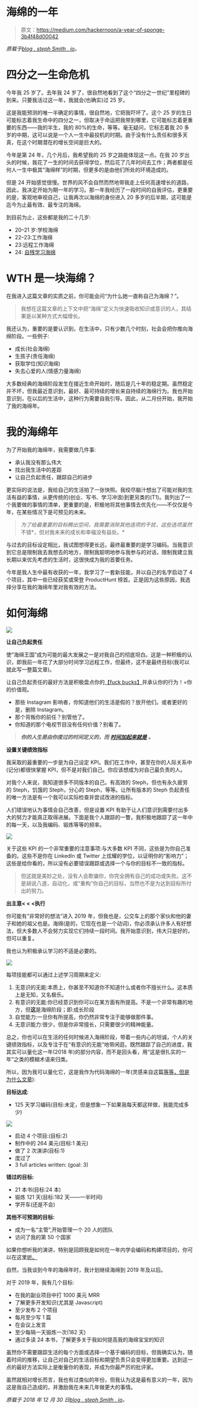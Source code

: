 # 海绵的一年

> 原文：<https://medium.com/hackernoon/a-year-of-sponge-3b4f48d00042>

*原载于*[*blog . steph Smith . io*](https://blog.stephsmith.io/a-year-of-sponge/)*。*

# 四分之一生命危机

今年我 25 岁了。去年我 24 岁了，很自然地看到了这个“四分之一世纪”里程碑的到来。只要我活过这一年，我就会(也确实)过 25 岁。

这是我能预测的唯一半确定的事情，很自然地，它把我吓坏了。这个 25 岁的生日可能标志着我生命中的四分之一，但取决于命运把我带到哪里，它可能标志着更重要的东西——我的半生，我的 80%的生命，等等。毫无疑问，它标志着我 20 多岁的中期，这可以说是一个人一生中最投机的时期。由于没有什么责任和很多天真，在这个时期潜在的增长空间是巨大的。

今年是第 24 年，几个月后，我希望我的 25 岁之路能体现这一点。在我 20 岁出头的时候，我花了一生的时间去获得学位，然后花了几年时间去工作；两者都是任何人一生中极其“海绵样”的时期，但更多的是由他们所处的环境造成的。

但是 24 开始感觉很慢。世界的风不会自然而然地带我走上任何高速增长的道路，因此，我决定开始为期一年的学习。那一年我经历了一段时间的自我评估，更重要的是，客观地审视自己，让我再次以海绵的身份进入 20 多岁的后半期，这可能是迄今为止最有效、最专注的海绵。

到目前为止，这些都是我的二十几岁:

*   20–21 岁:学校海绵
*   22–23:工作海绵
*   23:远程工作海绵
*   24: [自残学习海绵](https://twitter.com/stephsmithio/status/1077692151020965889)

# WTH 是一块海绵？

在我进入这篇文章的实质之前，你可能会问“为什么她一直称自己为海绵？”。

> 我想在这篇文章的上下文中把“海绵”定义为快速吸收知识或意识的人，其结果是以某种方式大幅增长。

我还认为，重要的是要认识到，在生活中，只有少数几个时刻，社会会把你推向海绵阶段。一些例子:

*   成长(社会海绵)
*   生孩子(责任海绵)
*   获取学位(知识海绵)
*   失去心爱的人(情感力量海绵)

大多数经典的海绵阶段发生在接近生命开始时，随后是几十年的稳定期。虽然稳定并不坏，但我最近意识到，最好、最可持续的增长来自持续的海绵行为。我也开始意识到，在以后的生活中，这种行为需要自我引导。因此，从二月份开始，我开始了我的海绵年。

# 我的海绵年

为了开始我的海绵年，我需要做几件事:

*   承认我没有那么伟大
*   找出我生活中的差距
*   让自己负起责任，跟踪自己的进步

更实际的说法是，我给自己的生活拍了一张快照。我绞尽脑汁想出了可能对我的生活有益的事情，从更传统的(创业、写书、学习冲浪)到更另类的(T1)。我列出了一个我要做的事情的清单，更重要的是，积极地将其他事情去优先化——不仅仅是今年，在某些情况下是可预见的未来。

> *为了给最重要的目标腾出空间，我需要消除其他选项的干扰，这些选项虽然*不错*，但对我未来的成长和幸福没有益处。*

与过去的目标设定相比，我试图想得更长远，最终最重要的是学习编码。当我意识到它总是限制我去我想去的地方，限制我聪明地参与我参与的对话，限制我建立我长期以来优先考虑的生活时，这很快成为我的首要任务。

今年是我人生中最有收获的一年，我学习了一套新技能，并以自己的名字启动了 4 个项目，其中一些已经获奖或荣登 ProductHunt 榜首。正是因为这些原因，我选择分享在我的海绵年里对我有效的方法。

# 如何海绵

![](img/d366cb8fffd885c0edce3addecaab5f6.png)

**让自己负起责任**

使“海绵王国”成为可能的最大发展之一是对我自己的彻底坦白。这是一种积极的认识，即我前一年花了大部分时间学习远程工作，但最终，这不是最终目标(我可以就此写一整篇文章)。

让自己负起责任的最好方法是积极盘点你的[【fuck bucks】](https://amzn.to/2TvZqLd)并承认你的行为！=你的价值观。

*   那些 Instagram 影响者，你知道他们的生活是假的？放开他们。或者更好的是，删除 Instagram。
*   那个背叛你的前任？别管他了。
*   你知道的那个电视节目没有任何价值？别看了。

> ***你的人生是由你度过的时间定义的，而*** [***时间加起来就是***](http://begreat.me/) ***。***

**设置关键绩效指标**

我采取的最重要的一步是为自己设定 KPI。我们在工作中，甚至在你的人际关系中(记分)都很快掌握 KPI，但不是对我们自己。你应该想成为对自己最负责的人。

对我个人来说，我知道很多不同版本的自己。有高效的 Steph，但也有永久疲劳的 Steph，饥饿的 Steph，分心的 Steph，等等。让所有版本的 Steph 负起责任的唯一方法是有一个我可以实际检查并尝试改进的指标。

人们错误地认为事情会自己改善，但是设置 KPI 有助于让人们意识到需要付出多大的努力才能真正取得进展。下面是我个人跟踪的一瞥，我积极地跟踪了这一年中的每一天，以及我编码、锻炼等等的频率。

![](img/8d1ba084a8ca76889667318c8412e56c.png)

关于这些 KPI 的一个非常重要的注意事项:与大多数 KPI 不同，这些是为你自己准备的。这些不是你在 LinkedIn 或 Twitter 上炫耀的学位，以证明你的“影响力”；这些是给你看的，所以没有必要错误跟踪或选择一个与你的目标不一致的指标。

> 但这就是美妙之处，没有人会欺骗你，你完全拥有自己的成功或失败。这不是胡说八道，自动化，或“重构”你自己的目标，当然也不是为达到目标所付出的努力。

**出主意< < <执行**

你可能有“非常好的想法”进入 2019 年，但我也是，公交车上的那个家伙和他的妻子和她的祖父也是。海绵(是的，它现在也是一个动词)，你必须承认许多人有好想法，但大多数人不会努力实现它们持续一段时间。我开始意识到，伟大只是好的，但可以重复。

我也认为积极承认学习的不适是必要的。

![](img/e334941b7d746f793435ee73e4375f34.png)

每项技能都可以通过上述学习周期来定义:

1.  无意识的无能:本质上，你甚至不知道你不知道什么或者你不擅长什么。这本质上是无知，又名极乐。
2.  有意识的无能:你已经意识到你可以在某方面有所提高。不是一个非常有趣的地方，但**这**是海绵阶段；即:成长阶段
3.  自觉能力:一旦你有所提高，你仍然非常专注于能够做那件事。
4.  无意识能力:很少，但是你非常擅长，只需要很少的精神能量。

总之，你也可以在生活的任何时候进入海绵阶段，带着一些内心的坦诚，个人的关键绩效指标，以及专注于在“有意识的无能”地带闲逛。既然跟踪了自己的进度，我其实可以量化这一年(2018 年)的部分内容，而不是回头看，用“这是很扎实的一年”之类的模糊术语来归类。

所以，因为我可以量化它，这是我作为代码海绵的一年(灵感来自这篇[等等，但是为什么文章](https://waitbutwhy.com/2015/12/the-tail-end.html)):

**目标达成**:

*   125 天学习编码(目标:未定，但是想象一下如果我每天都这样做，我能完成多少)

![](img/01e7a592181ec2c2c83b11377d5a9185.png)

*   启动 4 个项目:(目标:2)
*   制作中的 264 美元(目标:1 美元)
*   做了 2 次演讲(目标:1)
*   度过了
*   3 full articles written: (goal: 3)

**错过的目标:**

*   21 本书(目标:24 本)
*   锻炼 121 天(目标:182 天——一半时间)
*   学开车(还是不会)

**其他不可预测的目标:**

*   成为一名“主管”,开始管理一个 20 人的团队
*   访问了我的第 50 个国家

如果你想听我的演讲，特别是回顾我是如何在一年内学会编码和构建项目的，你可以在这里[听。](https://twitter.com/stephsmithio/status/1070685923229208576)

自然，当我谈到今年的海绵年时，我计划继续海绵到 2019 年及以后。

对于 2019 年，我有几个目标:

*   在我的副业项目中打 1000 美元 MRR
*   了解更多开发知识(尤其是 Javascript)
*   至少发布 2 个项目
*   每月至少写 1 篇
*   在会议上发言
*   至少每隔一天锻炼一次(182 天)
*   通过多读 24 本书，了解更多关于我如何提高我的海绵宝宝的知识

虽然你不需要跟踪生活的每个方面或选择一个基于编码的目标，但我确实认为，随着时间的推移，让自己对自己的生活目标和期望负责只会变得更加重要。达到这一点的最好方法实际上是衡量你的表现，并成为你最严厉的批评家。

虽然就相对增长而言，我也有过类似的年份，但我认为这是最有意义的一年，因为这是我自己造成的，并激励我在未来几年做更大的事情。

*原载于 2018 年 12 月 30 日*[*blog . steph Smith . io*](https://blog.stephsmith.io/a-year-of-sponge/)*。*
